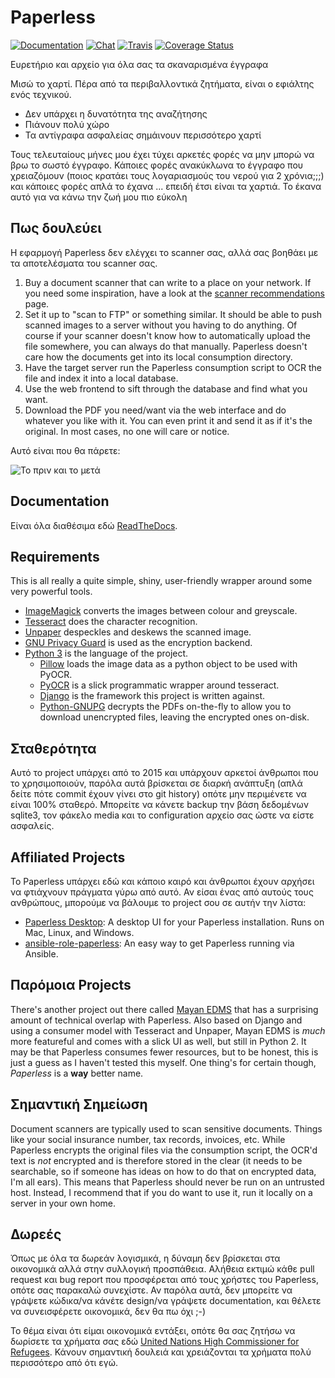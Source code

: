 # Paperless

[![Documentation](https://readthedocs.org/projects/paperless/badge/?version=latest)](https://paperless.readthedocs.org/) [![Chat](https://badges.gitter.im/danielquinn/paperless.svg)](https://gitter.im/danielquinn/paperless) [![Travis](https://travis-ci.org/danielquinn/paperless.svg?branch=master)](https://travis-ci.org/danielquinn/paperless) [![Coverage Status](https://coveralls.io/repos/github/danielquinn/paperless/badge.svg?branch=master)](https://coveralls.io/github/danielquinn/paperless?branch=master)

Ευρετήριο και αρχείο για όλα σας τα σκαναρισμένα έγγραφα

Μισώ το χαρτί. Πέρα από τα περιβαλλοντικά ζητήματα, είναι ο εφιάλτης ενός τεχνικού.

* Δεν υπάρχει η δυνατότητα της αναζήτησης
* Πιάνουν πολύ χώρο
* Τα αντίγραφα ασφαλείας σημάινουν περισσότερο χαρτί

Τους τελευταίους μήνες μου έχει τύχει αρκετές φορές να μην μπορώ να βρω το σωστό έγγραφο. Κάποιες φορές ανακύκλωνα το έγγραφο που χρειαζόμουν (ποιος κρατάει τους λογαριασμούς του νερού για 2 χρόνια;;;) και κάποιες φορές απλά το έχανα ... επειδή έτσι είναι τα χαρτιά. Το έκανα αυτό για να κάνω την ζωή μου πιο εύκολη


## Πως δουλεύει

Η εφαρμογή Paperless δεν ελέγχει το scanner σας, αλλά σας βοηθάει με τα αποτελέσματα του scanner σας.

1. Buy a document scanner that can write to a place on your network.  If you need some inspiration, have a look at the [scanner recommendations](https://paperless.readthedocs.io/en/latest/scanners.html) page.
2. Set it up to "scan to FTP" or something similar. It should be able to push scanned images to a server without you having to do anything.  Of course if your scanner doesn't know how to automatically upload the file somewhere, you can always do that manually.  Paperless doesn't care how the documents get into its local consumption directory.
3. Have the target server run the Paperless consumption script to OCR the file and index it into a local database.
4. Use the web frontend to sift through the database and find what you want.
5. Download the PDF you need/want via the web interface and do whatever you like with it.  You can even print it and send it as if it's the original. In most cases, no one will care or notice.

Αυτό είναι που θα πάρετε:

![Το πριν και το μετά](https://raw.githubusercontent.com/danielquinn/paperless/master/docs/_static/screenshot.png)


## Documentation

Είναι όλα διαθέσιμα εδώ [ReadTheDocs](https://paperless.readthedocs.org/).


## Requirements

This is all really a quite simple, shiny, user-friendly wrapper around some very powerful tools.

* [ImageMagick](http://imagemagick.org/) converts the images between colour and greyscale.
* [Tesseract](https://github.com/tesseract-ocr) does the character recognition.
* [Unpaper](https://www.flameeyes.eu/projects/unpaper) despeckles and deskews the scanned image.
* [GNU Privacy Guard](https://gnupg.org/) is used as the encryption backend.
* [Python 3](https://python.org/) is the language of the project.
  * [Pillow](https://pypi.python.org/pypi/pillowfight/) loads the image data as a python object to be used with PyOCR.
  * [PyOCR](https://github.com/jflesch/pyocr) is a slick programmatic wrapper around tesseract.
  * [Django](https://www.djangoproject.com/) is the framework this project is written against.
  * [Python-GNUPG](http://pythonhosted.org/python-gnupg/) decrypts the PDFs on-the-fly to allow you to download unencrypted files, leaving the encrypted ones on-disk.


## Σταθερότητα

Αυτό το project υπάρχει από το 2015 και υπάρχουν αρκετοί άνθρωποι που το χρησιμοποιούν, παρόλα αυτά βρίσκεται σε διαρκή ανάπτυξη (απλά δείτε πότε commit έχουν γίνει στο git history) οπότε μην περιμένετε να είναι 100% σταθερό. Μπορείτε να κάνετε backup την βάση δεδομένων sqlite3, τον φάκελο media και το configuration αρχείο σας ώστε να είστε ασφαλείς.


## Affiliated Projects

Το Paperless υπάρχει εδώ και κάποιο καιρό και άνθρωποι έχουν αρχήσει να φτιάχνουν πράγματα γύρω από αυτό. Αν είσαι ένας από αυτούς τους ανθρώπους, μπορούμε να βάλουμε το project σου σε αυτήν την λίστα:

* [Paperless Desktop](https://github.com/thomasbrueggemann/paperless-desktop): A desktop UI for your Paperless installation.  Runs on Mac, Linux, and Windows.
* [ansible-role-paperless](https://github.com/ovv/ansible-role-paperless): An easy way to get Paperless running via Ansible.


## Παρόμοια Projects

There's another project out there called [Mayan EDMS](https://mayan.readthedocs.org/en/latest/) that has a surprising amount of technical overlap with Paperless.  Also based on Django and using a consumer model with Tesseract and Unpaper, Mayan EDMS is *much* more featureful and comes with a slick UI as well, but still in Python 2. It may be that Paperless consumes fewer resources, but to be honest, this is just a guess as I haven't tested this myself.  One thing's for certain though, *Paperless* is a **way** better name.


## Σημαντική Σημείωση

Document scanners are typically used to scan sensitive documents.  Things like your social insurance number, tax records, invoices, etc.  While Paperless encrypts the original files via the consumption script, the OCR'd text is *not* encrypted and is therefore stored in the clear (it needs to be searchable, so if someone has ideas on how to do that on encrypted data, I'm all ears).  This means that Paperless should never be run on an untrusted host.  Instead, I recommend that if you do want to use it, run it locally on a server in your own home.


## Δωρεές

Όπως με όλα τα δωρεάν λογισμικά, η δύναμη δεν βρίσκεται στα οικονομικά αλλά στην συλλογική προσπάθεια. Αλήθεια εκτιμώ κάθε pull request και bug report που προσφέρεται από τους χρήστες του Paperless, οπότε σας παρακαλώ συνεχίστε. Αν παρόλα αυτά, δεν μπορείτε να γράψετε κώδικα/να κάνέτε design/να γράψετε documentation, και θέλετε να συνεισφέρετε οικονομικά, δεν θα πω όχι ;-)

Το θέμα είναι ότι είμαι οικονομικά εντάξει, οπότε θα σας ζητήσω να δωρίσετε τα χρήματα σας εδώ [United Nations High Commissioner for Refugees](https://donate.unhcr.org/int-en/general). Κάνουν σημαντική δουλειά και χρειάζονται τα χρήματα πολύ περισσότερο από ότι εγώ.
